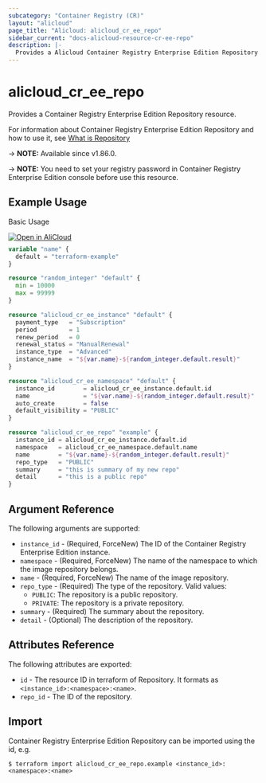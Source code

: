 ```yaml
---
subcategory: "Container Registry (CR)"
layout: "alicloud"
page_title: "Alicloud: alicloud_cr_ee_repo"
sidebar_current: "docs-alicloud-resource-cr-ee-repo"
description: |-
  Provides a Alicloud Container Registry Enterprise Edition Repository resource.
---
```


# alicloud_cr_ee_repo

Provides a Container Registry Enterprise Edition Repository resource.

For information about Container Registry Enterprise Edition Repository and how to use it, see [What is Repository](https://www.alibabacloud.com/help/en/acr/developer-reference/api-cr-2018-12-01-createrepository)

-> **NOTE:** Available since v1.86.0.

-> **NOTE:** You need to set your registry password in Container Registry Enterprise Edition console before use this resource.

## Example Usage

Basic Usage

<div style="display: block;margin-bottom: 40px;"><div class="oics-button" style="float: right;position: absolute;margin-bottom: 10px;">
  <a href="https://api.aliyun.com/api-tools/terraform?resource=alicloud_cr_ee_repo&exampleId=118484d5-01eb-a277-c2c2-76be5dcf7c1c0b7f572e&activeTab=example&spm=docs.r.cr_ee_repo.0.118484d501&intl_lang=EN_US" target="_blank">
    <img alt="Open in AliCloud" src="https://img.alicdn.com/imgextra/i1/O1CN01hjjqXv1uYUlY56FyX_!!6000000006049-55-tps-254-36.svg" style="max-height: 44px; max-width: 100%;">
  </a>
</div></div>

```terraform
variable "name" {
  default = "terraform-example"
}

resource "random_integer" "default" {
  min = 10000
  max = 99999
}

resource "alicloud_cr_ee_instance" "default" {
  payment_type   = "Subscription"
  period         = 1
  renew_period   = 0
  renewal_status = "ManualRenewal"
  instance_type  = "Advanced"
  instance_name  = "${var.name}-${random_integer.default.result}"
}

resource "alicloud_cr_ee_namespace" "default" {
  instance_id        = alicloud_cr_ee_instance.default.id
  name               = "${var.name}-${random_integer.default.result}"
  auto_create        = false
  default_visibility = "PUBLIC"
}

resource "alicloud_cr_ee_repo" "example" {
  instance_id = alicloud_cr_ee_instance.default.id
  namespace   = alicloud_cr_ee_namespace.default.name
  name        = "${var.name}-${random_integer.default.result}"
  repo_type   = "PUBLIC"
  summary     = "this is summary of my new repo"
  detail      = "this is a public repo"
}
```

## Argument Reference

The following arguments are supported:

* `instance_id` - (Required, ForceNew) The ID of the Container Registry Enterprise Edition instance.
* `namespace` - (Required, ForceNew) The name of the namespace to which the image repository belongs.
* `name` - (Required, ForceNew) The name of the image repository.
* `repo_type` - (Required) The type of the repository. Valid values:
  - `PUBLIC`: The repository is a public repository.
  - `PRIVATE`: The repository is a private repository.
* `summary` - (Required) The summary about the repository.
* `detail` - (Optional) The description of the repository.

## Attributes Reference

The following attributes are exported:

* `id` - The resource ID in terraform of Repository. It formats as `<instance_id>:<namespace>:<name>`.
* `repo_id` - The ID of the repository.

## Import

Container Registry Enterprise Edition Repository can be imported using the id, e.g.

```shell
$ terraform import alicloud_cr_ee_repo.example <instance_id>:<namespace>:<name>
```
